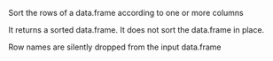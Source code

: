 Sort the rows of a data.frame according to one or more columns

It returns a sorted data.frame. It does not sort the data.frame in place.

Row names are silently dropped from the input data.frame
